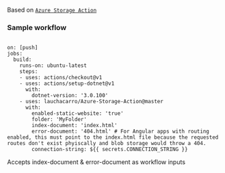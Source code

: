 Based on [`Azure Storage Action`](https://github.com/lauchacarro/Azure-Storage-Action)


### Sample workflow
```

on: [push]
jobs:
  build:
    runs-on: ubuntu-latest
    steps: 
    - uses: actions/checkout@v1
    - uses: actions/setup-dotnet@v1
      with:
        dotnet-version: '3.0.100'
    - uses: lauchacarro/Azure-Storage-Action@master
      with:
        enabled-static-website: 'true'
        folder: 'MyFolder'
        index-document: 'index.html'
        error-document: '404.html' # For Angular apps with routing enabled, this must point to the index.html file because the requested routes don't exist phyiscally and blob storage would throw a 404.
        connection-string: ${{ secrets.CONNECTION_STRING }}

```
Accepts index-document & error-document as workflow inputs
